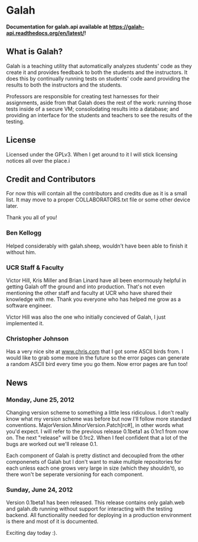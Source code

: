 # Galah

**Documentation for galah.api available at https://galah-api.readthedocs.org/en/latest/!**

## What is Galah?

Galah is a teaching utility that automatically analyzes students' code as
they create it and provides feedback to both the students and the instructors.
It does this by continually running tests on students' code aand providing the
results to both the instructors and the students.

Professors are responsible for creating test harnesses for their assignments,
aside from that Galah does the rest of the work: running those tests inside of
a secure VM; consolodating results into a database; and providing an interface
for the students and teachers to see the results of the testing.

## License

Licensed under the GPLv3. When I get around to it I will stick licensing
notices all over the place.i

## Credit and Contributors

For now this will contain all the contributors and credits due as it is a small
list. It may move to a proper COLLABORATORS.txt file or some other device
later.

Thank you all of you!

### Ben Kellogg

Helped considerably with galah.sheep, wouldn't have been able to finish it
without him.

### UCR Staff & Faculty

Victor Hill, Kris Miller and Brian Linard have all been
enormously helpful in getting Galah off the ground and into production.
That's not even mentioning the other staff and faculty at UCR who have
shared their knowledge with me. Thank you everyone who has helped me grow
as a software engineer.

Victor Hill was also the one who initially concieved of Galah, I just
implemented it.

### Christopher Johnson

Has a very nice site at www.chris.com that I got some ASCII birds from. I would
like to grab some more in the future so the error pages can generate a random
ASCII bird every time you go them. Now error pages are fun too!


## News

### Monday, June 25, 2012

Changing version scheme to something a little less ridiculous. I don't really
know what my version scheme was before but now I'll follow more standard
conventions. MajorVersion.MinorVersion.Patch[rc#], in other words what you'd
expect. I will refer to the previous release 0.1beta1 as 0.1rc1 from now on.
The next "release" will be 0.1rc2. When I feel confident that a lot of the
bugs are worked out we'll release 0.1.

Each component of Galah is pretty distinct and decoupled from the other
componenets of Galah but I don't want to make multiple repositories for each
unless each one grows very large in size (which they shouldn't), so there
won't be seperate versioning for each component.

### Sunday, June 24, 2012

Version 0.1beta1 has been released. This release contains only galah.web and
galah.db running without support for interacting with the testing backend. All
functionality needed for deploying in a production environment is there and
most of it is documented.

Exciting day today :).
